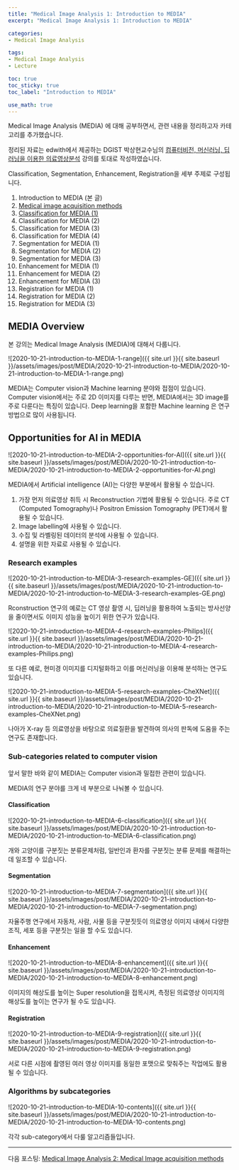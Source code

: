 ```yaml
---
title: "Medical Image Analysis 1: Introduction to MEDIA"
excerpt: "Medical Image Analysis 1: Introduction to MEDIA"

categories:
- Medical Image Analysis

tags:
- Medical Image Analysis
- Lecture

toc: true
toc_sticky: true
toc_label: "Introduction to MEDIA"

use_math: true
---
```


Medical Image Analysis (MEDIA) 에 대해 공부하면서, 관련 내용을 정리하고자 카테고리를 추가했습니다.

정리된 자료는 edwith에서 제공하는 DGIST 박상현교수님의 [컴퓨터비전, 머신러닝, 딥러닝을 이용한 의료영상분석](https://www.edwith.org/medical-20200327/home) 강의를 토대로 작성하였습니다.

Classification, Segmentation, Enhancement, Registration을 세부 주제로 구성됩니다.

1. Introduction to MEDIA (본 글)
2. [Medical image acquisition methods](https://tyami.github.io/medical%20image%20analysis/MEDIA-2-medical-image-acquisition/)
3. [Classification for MEDIA (1)](https://tyami.github.io/medical%20image%20analysis/MEDIA-3-classification-for-medical-image-1/)
4. Classification for MEDIA (2)
5. Classification for MEDIA (3)
6. Classification for MEDIA (4)
7. Segmentation for MEDIA (1)
8. Segmentation for MEDIA (2)
9. Segmentation for MEDIA (3)
10. Enhancement for MEDIA (1)
11. Enhancement for MEDIA (2)
12. Enhancement for MEDIA (3)
13. Registration for MEDIA (1)
14. Registration for MEDIA (2)
15. Registration for MEDIA (3)


## MEDIA Overview

본 강의는 Medical Image Analysis (MEDIA)에 대해서 다룹니다.

![2020-10-21-introduction-to-MEDIA-1-range]({{ site.url }}{{ site.baseurl }}/assets/images/post/MEDIA/2020-10-21-introduction-to-MEDIA/2020-10-21-introduction-to-MEDIA-1-range.png)

MEDIA는 Computer vision과 Machine learning 분야와 접점이 있습니다. Computer vision에서는 주로 2D 이미지를 다루는 반면, MEDIA에서는 3D image를 주로 다룬다는 특징이 있습니다. Deep learning을 포함한 Machine learning 은 연구 방법으로 많이 사용됩니다.

## Opportunities for AI in MEDIA

![2020-10-21-introduction-to-MEDIA-2-opportunities-for-AI]({{ site.url }}{{ site.baseurl }}/assets/images/post/MEDIA/2020-10-21-introduction-to-MEDIA/2020-10-21-introduction-to-MEDIA-2-opportunities-for-AI.png)

MEDIA에서 Artificial intelligence (AI)는 다양한 부분에서 활용될 수 있습니다.

1. 가장 먼저 의료영상 취득 시 Reconstruction 기법에 활용될 수 있습니다. 주로 CT (Computed Tomography)나 Positron Emission Tomography (PET)에서 활용될 수 있습니다.
2. Image labelling에 사용될 수 있습니다.
3. 수집 및 라벨링된 데이터의 분석에 사용될 수 있습니다.
4. 설명을 위한 자료로 사용될 수 있습니다.


### Research examples

![2020-10-21-introduction-to-MEDIA-3-research-examples-GE]({{ site.url }}{{ site.baseurl }}/assets/images/post/MEDIA/2020-10-21-introduction-to-MEDIA/2020-10-21-introduction-to-MEDIA-3-research-examples-GE.png)

Rconstruction 연구의 예로는 CT 영상 촬영 시, 딥러닝을 활용하여 노출되는 방사선양을 줄이면서도 이미지 성능을 높이기 위한 연구가 있습니다.

![2020-10-21-introduction-to-MEDIA-4-research-examples-Philips]({{ site.url }}{{ site.baseurl }}/assets/images/post/MEDIA/2020-10-21-introduction-to-MEDIA/2020-10-21-introduction-to-MEDIA-4-research-examples-Philips.png)

또 다른 예로, 현미경 이미지를 디지털화하고 이를 머신러닝을 이용해 분석하는 연구도 있습니다.

![2020-10-21-introduction-to-MEDIA-5-research-examples-CheXNet]({{ site.url }}{{ site.baseurl }}/assets/images/post/MEDIA/2020-10-21-introduction-to-MEDIA/2020-10-21-introduction-to-MEDIA-5-research-examples-CheXNet.png)

나아가 X-ray 등 의료영상을 바탕으로 의료질환을 발견하여 의사의 판독에 도움을 주는 연구도 존재합니다.

### Sub-categories related to computer vision

앞서 말한 바와 같이 MEDIA는 Computer vision과 밀접한 관련이 있습니다.

MEDIA의 연구 분야를 크게 네 부분으로 나눠볼 수 있습니다.

#### Classification

![2020-10-21-introduction-to-MEDIA-6-classification]({{ site.url }}{{ site.baseurl }}/assets/images/post/MEDIA/2020-10-21-introduction-to-MEDIA/2020-10-21-introduction-to-MEDIA-6-classification.png)

개와 고양이를 구분짓는 분류문제처럼, 일반인과 환자를 구분짓는 분류 문제를 해결하는데 일조할 수 있습니다.

#### Segmentation

![2020-10-21-introduction-to-MEDIA-7-segmentation]({{ site.url }}{{ site.baseurl }}/assets/images/post/MEDIA/2020-10-21-introduction-to-MEDIA/2020-10-21-introduction-to-MEDIA-7-segmentation.png)

자율주행 연구에서 자동차, 사람, 사물 등을 구분짓듯이 의료영상 이미지 내에서 다양한 조직, 세포 등을 구분짓는 일을 할 수도 있습니다.

#### Enhancement

![2020-10-21-introduction-to-MEDIA-8-enhancement]({{ site.url }}{{ site.baseurl }}/assets/images/post/MEDIA/2020-10-21-introduction-to-MEDIA/2020-10-21-introduction-to-MEDIA-8-enhancement.png)

이미지의 해상도를 높이는 Super resolution을 접목시켜, 측정된 의료영상 이미지의 해상도를 높이는 연구가 될 수도 있습니다.

#### Registration

![2020-10-21-introduction-to-MEDIA-9-registration]({{ site.url }}{{ site.baseurl }}/assets/images/post/MEDIA/2020-10-21-introduction-to-MEDIA/2020-10-21-introduction-to-MEDIA-9-registration.png)

서로 다른 시점에 촬영된 여러 영상 이미지를 동일한 포맷으로 맞춰주는 작업에도 활용될 수 있습니다.

### Algorithms by subcategories

![2020-10-21-introduction-to-MEDIA-10-contents]({{ site.url }}{{ site.baseurl }}/assets/images/post/MEDIA/2020-10-21-introduction-to-MEDIA/2020-10-21-introduction-to-MEDIA-10-contents.png)

각각 sub-category에서 다룰 알고리즘들입니다.

---

다음 포스팅: [Medical Image Analysis 2: Medical Image acquisition methods](https://tyami.github.io/medical%20image%20analysis/MEDIA-2-medical-image-acquisition/)